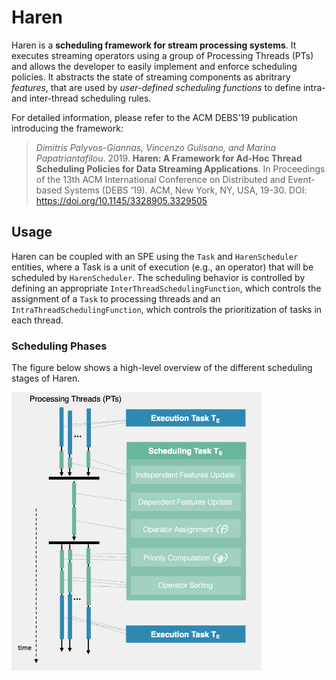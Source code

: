 # Haren

Haren is a **scheduling framework for stream processing systems**. It executes streaming operators 
using a group of Processing Threads (PTs) and allows the developer to easily implement and enforce
scheduling policies. It abstracts the state of streaming components as abritrary *features*, that are
used by *user-defined scheduling functions* to define intra- and inter-thread scheduling rules. 

For detailed information, please refer to the ACM DEBS'19 publication introducing the framework:

> *Dimitris Palyvos-Giannas, Vincenzo Gulisano, and Marina Papatriantafilou*. 2019. **Haren: A Framework for Ad-Hoc Thread Scheduling Policies for Data Streaming Applications**. In Proceedings of the 13th ACM International Conference on Distributed and Event-based Systems (DEBS ‘19). ACM, New York, NY, USA, 19-30. DOI: https://doi.org/10.1145/3328905.3329505




## Usage

Haren can be coupled with an SPE using the `Task` and `HarenScheduler` entities, where a Task is a
unit of execution (e.g., an operator) that will be scheduled by `HarenScheduler`.
The scheduling behavior is controlled by defining an appropriate 
`InterThreadSchedulingFunction`, which controls the assignment of a `Task` to processing threads and
an `IntraThreadSchedulingFunction`,
which controls the prioritization of tasks in each thread.


### Scheduling Phases

The figure below shows a high-level overview of the different scheduling stages of Haren.


<img src="resources/haren-overview.png" width="400" alt="haren overview">







